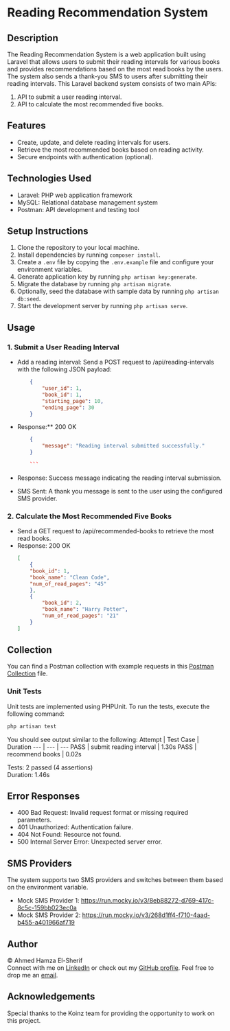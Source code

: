 # Reading Recommendation System

## Description
The Reading Recommendation System is a web application built using Laravel that allows users to submit their reading intervals for various books and provides recommendations based on the most read books by the users. The system also sends a thank-you SMS to users after submitting their reading intervals. This Laravel backend system consists of two main APIs:

1. API to submit a user reading interval.
2. API to calculate the most recommended five books.

## Features
- Create, update, and delete reading intervals for users.
- Retrieve the most recommended books based on reading activity.
- Secure endpoints with authentication (optional).

## Technologies Used
- Laravel: PHP web application framework
- MySQL: Relational database management system
- Postman: API development and testing tool

## Setup Instructions
1. Clone the repository to your local machine.
2. Install dependencies by running `composer install`.
3. Create a `.env` file by copying the `.env.example` file and configure your environment variables.
4. Generate application key by running `php artisan key:generate`.
5. Migrate the database by running `php artisan migrate`.
6. Optionally, seed the database with sample data by running `php artisan db:seed`.
7. Start the development server by running `php artisan serve`.

## Usage
### 1. Submit a User Reading Interval
- Add a reading interval: Send a POST request to /api/reading-intervals with the following JSON payload:

    ```json
        {
            "user_id": 1,
            "book_id": 1,
            "starting_page": 10,
            "ending_page": 30
        }

    ```
- Response:** 200 OK
    ```json
        {
            "message": "Reading interval submitted successfully."
        }

        ```
- Response: Success message indicating the reading interval submission.
- SMS Sent: A thank you message is sent to the user using the configured SMS provider.

### 2. Calculate the Most Recommended Five Books
- Send a GET request to /api/recommended-books to retrieve the most read books. 
- Response: 200 OK
    ```json
    [
        {
        "book_id": 1,
        "book_name": "Clean Code",
        "num_of_read_pages": "45"
        },
        {
            "book_id": 2,
            "book_name": "Harry Potter",
            "num_of_read_pages": "21"
        }
    ]
    ```

## Collection

You can find a Postman collection with example requests in this [Postman Collection](https://github.com/0xelsherif/Reading-Recommendation-System/blob/master/postman_collection.json) file.

### Unit Tests
Unit tests are implemented using PHPUnit. To run the tests, execute the following command:

```bash
php artisan test
```
You should see output similar to the following:
Attempt | Test Case | Duration
--- | --- | --- 
PASS | submit reading interval | 1.30s 
PASS | recommend books | 0.02s 

Tests:    2 passed (4 assertions)<br>
Duration: 1.46s

## Error Responses

- 400 Bad Request: Invalid request format or missing required parameters.
- 401 Unauthorized: Authentication failure.
- 404 Not Found: Resource not found.
- 500 Internal Server Error: Unexpected server error. 

## SMS Providers

The system supports two SMS providers and switches between them based on the environment variable.

- Mock SMS Provider 1: https://run.mocky.io/v3/8eb88272-d769-417c-8c5c-159bb023ec0a
- Mock SMS Provider 2: https://run.mocky.io/v3/268d1ff4-f710-4aad-b455-a401966af719

## Author

&copy; Ahmed Hamza El-Sherif <br>
Connect with me on [LinkedIn](https://www.linkedin.com/in/0xelsherif/) or check out my [GitHub profile](https://github.com/0xelsherif/). Feel free to drop me an [email](mailto:dev.ahmedelsherif@gmail.com).

## Acknowledgements

Special thanks to the Koinz team for providing the opportunity to work on this project.
